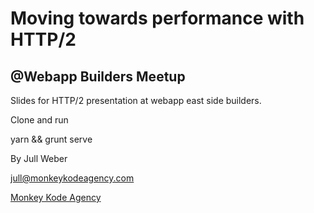 # Moving towards performance with HTTP/2 
## @Webapp Builders Meetup

Slides for HTTP/2 presentation at webapp east side builders.
 
 Clone and run
 
 yarn && grunt serve
 
 By Jull Weber
 
 [jull@monkeykodeagency.com](mailto:jull@monkeykodeagency.com)
 
 [Monkey Kode Agency](https://www.monkeykodeagency.com)